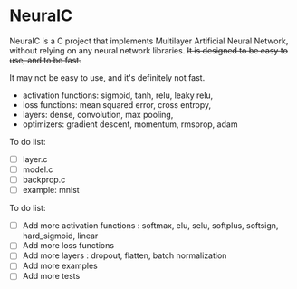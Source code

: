 # NeuralC

NeuralC is a C project that implements Multilayer Artificial Neural Network, without relying on any neural network libraries. ~~It is designed to be easy to use, and to be fast.~~

It may not be easy to use, and it's definitely not fast.

- activation functions: sigmoid, tanh, relu, leaky relu,
- loss functions: mean squared error, cross entropy,
- layers: dense, convolution, max pooling,
- optimizers: gradient descent, momentum, rmsprop, adam

To do list:

- [ ] layer.c
- [ ] model.c
- [ ] backprop.c
- [ ] example: mnist

To do list:

- [ ] Add more activation functions : softmax, elu, selu, softplus, softsign, hard_sigmoid, linear
- [ ] Add more loss functions
- [ ] Add more layers : dropout, flatten, batch normalization
- [ ] Add more examples
- [ ] Add more tests

